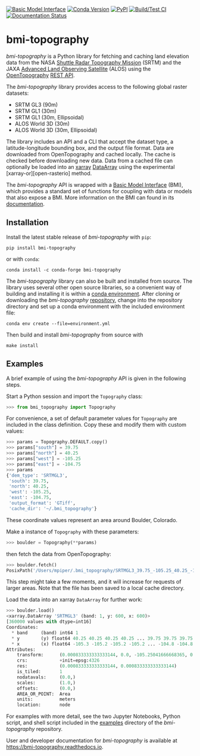 [![Basic Model Interface](https://img.shields.io/badge/CSDMS-Basic%20Model%20Interface-green.svg)](https://bmi.readthedocs.io/)
[![Conda Version](https://img.shields.io/conda/vn/conda-forge/bmi-topography.svg)](https://anaconda.org/conda-forge/bmi-topography)
[![PyPI](https://img.shields.io/pypi/v/bmi-topography)](https://pypi.org/project/bmi-topography)
[![Build/Test CI](https://github.com/csdms/bmi-topography/actions/workflows/build-test-ci.yml/badge.svg)](https://github.com/csdms/bmi-topography/actions/workflows/build-test-ci.yml)
[![Documentation Status](https://readthedocs.org/projects/bmi-topography/badge/?version=latest)](https://bmi-topography.readthedocs.io/en/latest/?badge=latest)

# bmi-topography

*bmi-topography* is a Python library for fetching and caching
land elevation data from the
NASA [Shuttle Radar Topography Mission][srtm] (SRTM)
and the
JAXA [Advanced Land Observing Satellite][alos] (ALOS)
using the [OpenTopography][ot] [REST API][ot-rest].

The *bmi-topography* library provides access to the following global raster datasets:

* SRTM GL3 (90m)
* SRTM GL1 (30m)
* SRTM GL1 (30m, Ellipsoidal)
* ALOS World 3D (30m)
* ALOS World 3D (30m, Ellipsoidal) 

The library includes an API and a CLI that accept
the dataset type,
a latitude-longitude bounding box, and
the output file format.
Data are downloaded from OpenTopography and cached locally.
The cache is checked before downloading new data.
Data from a cached file can optionally be loaded into an
[xarray][xarray] [DataArray][xarray-da]
using the experimental [xarray-or][open-rasterio] method.

The *bmi-topography* API is wrapped with a
[Basic Model Interface][bmi] (BMI),
which provides a standard set of functions for coupling with data or models
that also expose a BMI.
More information on the BMI can found in its [documentation][bmi].

## Installation

Install the latest stable release of *bmi-topography* with `pip`:
```
pip install bmi-topography
```
or with `conda`:
```
conda install -c conda-forge bmi-topography
```

The *bmi-topography* library can also be built and installed from source.
The library uses several other open source libraries,
so a convenient way of building and installing it is within a
[conda environment][conda-env].
After cloning or downloading the *bmi-topography*
[repository][bmi-topo-repo],
change into the repository directory
and set up a conda environment with the included environment file:
```
conda env create --file=environment.yml
```
Then build and install *bmi-topography* from source with
```
make install
```

## Examples

A brief example of using the *bmi-topography* API is given in the following steps.

Start a Python session and import the `Topography` class:
```python
>>> from bmi_topography import Topography
```

For convenience,
a set of default parameter values for `Topography` are included in the class definition.
Copy these and modify them with custom values:
```python
>>> params = Topography.DEFAULT.copy()
>>> params["south"] = 39.75
>>> params["north"] = 40.25
>>> params["west"] = -105.25
>>> params["east"] = -104.75
>>> params
{'dem_type': 'SRTMGL3',
 'south': 39.75,
 'north': 40.25,
 'west': -105.25,
 'east': -104.75,
 'output_format': 'GTiff',
 'cache_dir': '~/.bmi_topography'}
```
These coordinate values represent an area around Boulder, Colorado.

Make a instance of `Topography` with these parameters:
```python
>>> boulder = Topography(**params)
```
then fetch the data from OpenTopography:
```python
>>> boulder.fetch()
PosixPath('/Users/mpiper/.bmi_topography/SRTMGL3_39.75_-105.25_40.25_-104.75.tif')
```
This step might take a few moments,
and it will increase for requests of larger areas.
Note that the file has been saved to a local cache directory.

Load the data into an xarray `DataArray` for further work:
```python
>>> boulder.load()
<xarray.DataArray 'SRTMGL3' (band: 1, y: 600, x: 600)>
[360000 values with dtype=int16]
Coordinates:
  * band     (band) int64 1
  * y        (y) float64 40.25 40.25 40.25 40.25 ... 39.75 39.75 39.75 39.75
  * x        (x) float64 -105.3 -105.2 -105.2 -105.2 ... -104.8 -104.8 -104.8
Attributes:
    transform:      (0.000833333333333144, 0.0, -105.25041666668365, 0.0, -0....
    crs:            +init=epsg:4326
    res:            (0.000833333333333144, 0.000833333333333144)
    is_tiled:       1
    nodatavals:     (0.0,)
    scales:         (1.0,)
    offsets:        (0.0,)
    AREA_OR_POINT:  Area
    units:          meters
    location:       node
```

For examples with more detail,
see the two Jupyter Notebooks,
Python script, and shell script
included in the [examples][bmi-topo-examples] directory
of the *bmi-topography* repository.

User and developer documentation for *bmi-topography*
is available at https://bmi-topography.readthedocs.io.

<!-- Links (by alpha) -->

[alos]: https://www.eorc.jaxa.jp/ALOS/en/aw3d30/index.htm
[bmi]: https://bmi.readthedocs.io
[bmi-topo-examples]: https://github.com/csdms/bmi-topography/tree/main/examples
[bmi-topo-repo]: https://github.com/csdms/bmi-topography
[conda-env]: https://docs.conda.io/projects/conda/en/latest/user-guide/tasks/manage-environments.html
[ot]: https://opentopography.org/
[ot-rest]: https://portal.opentopography.org/apidocs/
[srtm]: https://www2.jpl.nasa.gov/srtm/
[xarray]: (http://xarray.pydata.org/en/stable/)
[xarray-da]: http://xarray.pydata.org/en/stable/api.html#dataarray
[xarray-or]: http://xarray.pydata.org/en/stable/generated/xarray.open_rasterio.html#xarray.open_rasterio

